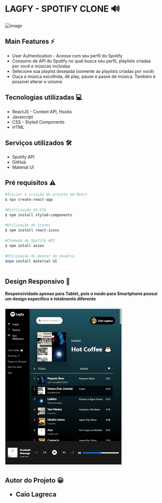 <h1>LAGFY - SPOTIFY CLONE 🔊</h1>

![image](https://github.com/caiolagreca/spotify-clone/blob/main/src/gifs/spotify-gif.gif)

<h2>Main Features ⚡</h2>
<ul>
  <li>User Authentication - Acesse com seu perfil do Spotify</li>
  <li>Consumo de API do Spotify no qual busca seu perfil, playlists criadas por você e músicas incluidas</li>
  <li>Selecione sua playlist desejada (somente as playlists criadas por você)</li>
  <li>Ouça a música escolhida, dê play, pause e passe de música. Também é possível alterar o volume</li>
</ul>

<h2>Tecnologias utilizadas 💻</h2>
<ul>
  <li>ReactJS - Context API, Hooks</li>
  <li>Javascript</li>
  <li>CSS - Styled Components</li>
  <li>HTML</li>
</ul>

<h2>Serviços utilizados 🛠</h2>
<ul>
  <li>Spotify API</li>
  <li>GitHub</li>
  <li>Material UI</li>
</ul>


<h2>Pré requisitos ⚠</h2>

````bash
#Iniciar a criação do projeto em React
$ npx create-react-app

#Estilização do CSS
$ npm install styled-components

#Utilização de ícones
$ npm install react-icons

#Chamada do Spotify API
$ npm intall axios

#Utilização do Avatar do Usuário
$npm install material UI



````

<h2>Design Responsivo 📱</h2>
<h4>Responsividade apenas para Tablet, pois o modo para Smartphone possui um design específico e totalmente diferente</h4>

![image](https://github.com/caiolagreca/spotify-clone/blob/main/src/gifs/spotify-gif-tablet.gif)

<h2>Autor do Projeto 😀</2>
<ul>
  <li>Caio Lagreca</li>
</ul>
